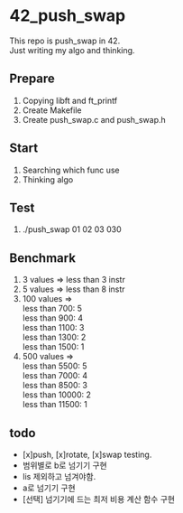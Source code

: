 # 42_push_swap
This repo is push_swap in 42.  
Just writing my algo and thinking.  

## Prepare
1. Copying libft and ft_printf
2. Create Makefile
3. Create push_swap.c and push_swap.h

## Start
1. Searching which func use
2. Thinking algo

## Test
1. ./push_swap 01 02 03 030

## Benchmark
1. 3 values => less than 3 instr
2. 5 values => less than 8 instr
3. 100 values =>  
                 less than 700: 5  
                 less than 900: 4  
                 less than 1100: 3  
                 less than 1300: 2  
                 less than 1500: 1  
4. 500 values =>  
                 less than 5500: 5  
                 less than 7000: 4  
                 less than 8500: 3  
                 less than 10000: 2  
                 less than 11500: 1  

## todo
- [x]push, [x]rotate, [x]swap testing.
- 범위별로 b로 넘기기 구현
- lis 제외하고 넘겨야함.
- a로 넘기기 구현
- [선택] 넘기기에 드는 최저 비용 계산 함수 구현
